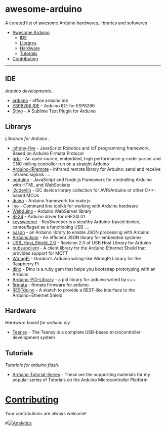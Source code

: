# awesome-arduino
A curated list of awesome Arduino hardwares, libraries and softwares
- [Awesome Arduino](#awesome-Arduino)
    - [IDE](#ide)
    - [Librarys](#librarys)
    - [Hardware](#hardware)
    - [Tutorials](#tutorials)
- [Contributing](#contributing)

- - -

## IDE

*Arduino developments.*

* [arduino](https://github.com/arduino/Arduino) - office arduino ide
* [ESP8266 IDE](https://github.com/esp8266/Arduino) - Arduino IDE for ESP8266
* [Stino](https://github.com/Robot-Will/Stino) - A Sublime Text Plugin for Arduino

## Librarys

*Libraries for Arduino .*

* [johnny-five](https://github.com/rwaldron/johnny-five) - JavaScript Robotics and IoT programming framework, Based on Arduino Firmata Protocol
* [grbl](https://github.com/grbl/grbl) - An open source, embedded, high performance g-code-parser and CNC milling controller run on a straight Arduino
* [Arduino-IRremote](https://github.com/z3t0/Arduino-IRremote) - Infrared remote library for Arduino: send and receive infrared signals ....
* [noduino](https://github.com/sbstjn/noduino) - JavaScript and Node.js Framework for controlling Arduino with HTML and WebSockets
* [i2cdevlib](https://github.com/jrowberg/i2cdevlib) - I2C device library collection for AVR/Arduino or other C++-based MCUs
* [duino](https://github.com/ecto/duino) - Arduino framework for node.js
* [ino](https://github.com/amperka/ino) - Command line toolkit for working with Arduino hardware
* [Webduino](https://github.com/sirleech/Webduino) - Arduino WebServer library
* [RF24](https://github.com/maniacbug/RF24) - Arduino driver for nRF24L01
* [keysweeper](https://github.com/samyk/keysweeper) - KeySweeper is a stealthy Arduino-based device, camouflaged as a functioning USB ....
* [aJson](https://github.com/interactive-matter/aJson) - an Arduino library to enable JSON processing with Arduino
* [ArduinoJson](https://github.com/bblanchon/ArduinoJson) - An efficient JSON library for embedded systems
* [USB_Host_Shield_2.0](https://github.com/felis/USB_Host_Shield_2.0) - Revision 2.0 of USB Host Library for Arduino
* [pubsubclient](https://github.com/knolleary/pubsubclient) - A client library for the Arduino Ethernet Shield that provides support for MQTT
* [WiringPi](https://github.com/WiringPi/WiringPi) - Gordon's Arduino wiring-like WiringPi Library for the Raspberry Pi
* [dino](https://github.com/austinbv/dino) - Dino is a ruby gem that helps you bootstrap prototyping with an Arduino
* [Arduino-PID-Library](https://github.com/br3ttb/Arduino-PID-Library) -  a pid library for arduino writed by c++
* [firmata](https://github.com/firmata/arduino) - firmata firmware for arduino
* [RESTduino](https://github.com/jjg/RESTduino) - A sketch to provide a REST-like interface to the Arduino+Ethernet Shield

## Hardware

*Hardware board for arduino diy.*

* [Teensy](https://www.pjrc.com/teensy/) - The Teensy is a complete USB-based microcontroller development system


## Tutorials

*Tutorials for arduino flash.*

* [Arduino-Tutorial-Series](https://github.com/sciguy14/Arduino-Tutorial-Series) - These are the supporting materials for my popular series of Tutorials on the Arduino Microcontroller Platform


# [Contributing](https://github.com/lembed/awesome-arduino/blob/master/CONTRIBUTING.md)

Your contributions are always welcome!




#[![Analytics](https://ga-beacon.appspot.com/UA-67438080-1/awesome-arduino/readme?pixel)](https://github.com/lembed/awesome-arduino)
